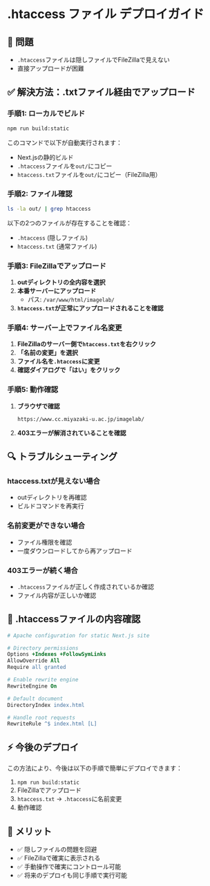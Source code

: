 # .htaccess ファイル デプロイガイド

## 🎯 問題
- `.htaccess`ファイルは隠しファイルでFileZillaで見えない
- 直接アップロードが困難

## ✅ 解決方法：.txtファイル経由でアップロード

### 手順1: ローカルでビルド
```bash
npm run build:static
```
このコマンドで以下が自動実行されます：
- Next.jsの静的ビルド
- `.htaccess`ファイルを`out/`にコピー
- `htaccess.txt`ファイルを`out/`にコピー（FileZilla用）

### 手順2: ファイル確認
```bash
ls -la out/ | grep htaccess
```
以下の2つのファイルが存在することを確認：
- `.htaccess` (隠しファイル)
- `htaccess.txt` (通常ファイル)

### 手順3: FileZillaでアップロード
1. **outディレクトリの全内容を選択**
2. **本番サーバーにアップロード**
   - パス: `/var/www/html/imagelab/`
3. **`htaccess.txt`が正常にアップロードされることを確認**

### 手順4: サーバー上でファイル名変更
1. **FileZillaのサーバー側で`htaccess.txt`を右クリック**
2. **「名前の変更」を選択**
3. **ファイル名を`.htaccess`に変更**
4. **確認ダイアログで「はい」をクリック**

### 手順5: 動作確認
1. **ブラウザで確認**
   ```
   https://www.cc.miyazaki-u.ac.jp/imagelab/
   ```
2. **403エラーが解消されていることを確認**

## 🔍 トラブルシューティング

### htaccess.txtが見えない場合
- outディレクトリを再確認
- ビルドコマンドを再実行

### 名前変更ができない場合
- ファイル権限を確認
- 一度ダウンロードしてから再アップロード

### 403エラーが続く場合
- `.htaccess`ファイルが正しく作成されているか確認
- ファイル内容が正しいか確認

## 📝 .htaccessファイルの内容確認
```apache
# Apache configuration for static Next.js site

# Directory permissions
Options +Indexes +FollowSymLinks
AllowOverride All
Require all granted

# Enable rewrite engine
RewriteEngine On

# Default document
DirectoryIndex index.html

# Handle root requests
RewriteRule ^$ index.html [L]
```

## ⚡ 今後のデプロイ
この方法により、今後は以下の手順で簡単にデプロイできます：
1. `npm run build:static`
2. FileZillaでアップロード
3. `htaccess.txt` → `.htaccess`に名前変更
4. 動作確認

## 🎉 メリット
- ✅ 隠しファイルの問題を回避
- ✅ FileZillaで確実に表示される
- ✅ 手動操作で確実にコントロール可能
- ✅ 将来のデプロイも同じ手順で実行可能 